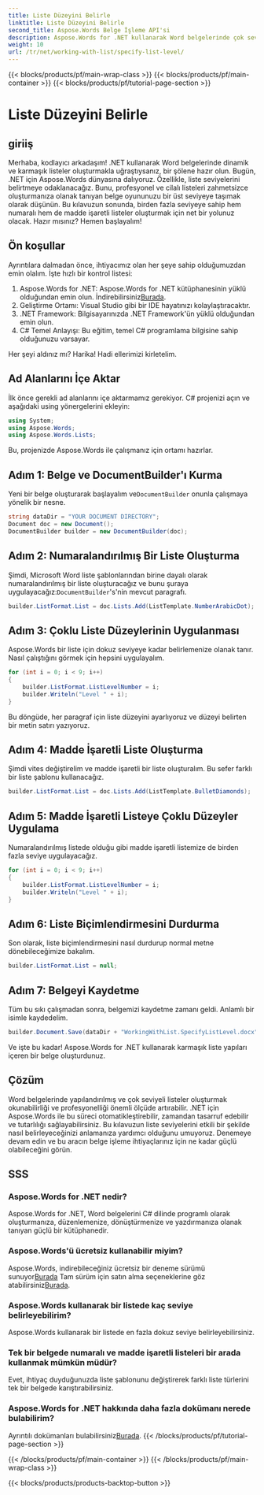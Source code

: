 ```yaml
---
title: Liste Düzeyini Belirle
linktitle: Liste Düzeyini Belirle
second_title: Aspose.Words Belge İşleme API'si
description: Aspose.Words for .NET kullanarak Word belgelerinde çok seviyeli numaralı ve madde işaretli listelerin nasıl oluşturulacağını öğrenin. Adım adım kılavuz dahildir. .NET geliştiricileri için mükemmeldir.
weight: 10
url: /tr/net/working-with-list/specify-list-level/
---
```


{{< blocks/products/pf/main-wrap-class >}}
{{< blocks/products/pf/main-container >}}
{{< blocks/products/pf/tutorial-page-section >}}

# Liste Düzeyini Belirle

## giriiş

Merhaba, kodlayıcı arkadaşım! .NET kullanarak Word belgelerinde dinamik ve karmaşık listeler oluşturmakla uğraştıysanız, bir şölene hazır olun. Bugün, .NET için Aspose.Words dünyasına dalıyoruz. Özellikle, liste seviyelerini belirtmeye odaklanacağız. Bunu, profesyonel ve cilalı listeleri zahmetsizce oluşturmanıza olanak tanıyan belge oyununuzu bir üst seviyeye taşımak olarak düşünün. Bu kılavuzun sonunda, birden fazla seviyeye sahip hem numaralı hem de madde işaretli listeler oluşturmak için net bir yolunuz olacak. Hazır mısınız? Hemen başlayalım!

## Ön koşullar

Ayrıntılara dalmadan önce, ihtiyacımız olan her şeye sahip olduğumuzdan emin olalım. İşte hızlı bir kontrol listesi:

1.  Aspose.Words for .NET: Aspose.Words for .NET kütüphanesinin yüklü olduğundan emin olun. İndirebilirsiniz[Burada](https://releases.aspose.com/words/net/).
2. Geliştirme Ortamı: Visual Studio gibi bir IDE hayatınızı kolaylaştıracaktır.
3. .NET Framework: Bilgisayarınızda .NET Framework'ün yüklü olduğundan emin olun.
4. C# Temel Anlayışı: Bu eğitim, temel C# programlama bilgisine sahip olduğunuzu varsayar.

Her şeyi aldınız mı? Harika! Hadi ellerimizi kirletelim.

## Ad Alanlarını İçe Aktar

İlk önce gerekli ad alanlarını içe aktarmamız gerekiyor. C# projenizi açın ve aşağıdaki using yönergelerini ekleyin:

```csharp
using System;
using Aspose.Words;
using Aspose.Words.Lists;
```

Bu, projenizde Aspose.Words ile çalışmanız için ortamı hazırlar.

## Adım 1: Belge ve DocumentBuilder'ı Kurma

 Yeni bir belge oluşturarak başlayalım ve`DocumentBuilder` onunla çalışmaya yönelik bir nesne.

```csharp
string dataDir = "YOUR DOCUMENT DIRECTORY";
Document doc = new Document();
DocumentBuilder builder = new DocumentBuilder(doc);
```

## Adım 2: Numaralandırılmış Bir Liste Oluşturma

 Şimdi, Microsoft Word liste şablonlarından birine dayalı olarak numaralandırılmış bir liste oluşturacağız ve bunu şuraya uygulayacağız:`DocumentBuilder`'s'nin mevcut paragrafı.

```csharp
builder.ListFormat.List = doc.Lists.Add(ListTemplate.NumberArabicDot);
```

## Adım 3: Çoklu Liste Düzeylerinin Uygulanması

Aspose.Words bir liste için dokuz seviyeye kadar belirlemenize olanak tanır. Nasıl çalıştığını görmek için hepsini uygulayalım.

```csharp
for (int i = 0; i < 9; i++)
{
    builder.ListFormat.ListLevelNumber = i;
    builder.Writeln("Level " + i);
}
```

Bu döngüde, her paragraf için liste düzeyini ayarlıyoruz ve düzeyi belirten bir metin satırı yazıyoruz.

## Adım 4: Madde İşaretli Liste Oluşturma

Şimdi vites değiştirelim ve madde işaretli bir liste oluşturalım. Bu sefer farklı bir liste şablonu kullanacağız.

```csharp
builder.ListFormat.List = doc.Lists.Add(ListTemplate.BulletDiamonds);
```

## Adım 5: Madde İşaretli Listeye Çoklu Düzeyler Uygulama

Numaralandırılmış listede olduğu gibi madde işaretli listemize de birden fazla seviye uygulayacağız.

```csharp
for (int i = 0; i < 9; i++)
{
    builder.ListFormat.ListLevelNumber = i;
    builder.Writeln("Level " + i);
}
```

## Adım 6: Liste Biçimlendirmesini Durdurma

Son olarak, liste biçimlendirmesini nasıl durdurup normal metne dönebileceğimize bakalım.

```csharp
builder.ListFormat.List = null;
```

## Adım 7: Belgeyi Kaydetme

Tüm bu sıkı çalışmadan sonra, belgemizi kaydetme zamanı geldi. Anlamlı bir isimle kaydedelim.

```csharp
builder.Document.Save(dataDir + "WorkingWithList.SpecifyListLevel.docx");
```

Ve işte bu kadar! Aspose.Words for .NET kullanarak karmaşık liste yapıları içeren bir belge oluşturdunuz.

## Çözüm

Word belgelerinde yapılandırılmış ve çok seviyeli listeler oluşturmak okunabilirliği ve profesyonelliği önemli ölçüde artırabilir. .NET için Aspose.Words ile bu süreci otomatikleştirebilir, zamandan tasarruf edebilir ve tutarlılığı sağlayabilirsiniz. Bu kılavuzun liste seviyelerini etkili bir şekilde nasıl belirleyeceğinizi anlamanıza yardımcı olduğunu umuyoruz. Denemeye devam edin ve bu aracın belge işleme ihtiyaçlarınız için ne kadar güçlü olabileceğini görün.

## SSS

### Aspose.Words for .NET nedir?
Aspose.Words for .NET, Word belgelerini C# dilinde programlı olarak oluşturmanıza, düzenlemenize, dönüştürmenize ve yazdırmanıza olanak tanıyan güçlü bir kütüphanedir.

### Aspose.Words'ü ücretsiz kullanabilir miyim?
Aspose.Words, indirebileceğiniz ücretsiz bir deneme sürümü sunuyor[Burada](https://releases.aspose.com/) Tam sürüm için satın alma seçeneklerine göz atabilirsiniz[Burada](https://purchase.aspose.com/buy).

### Aspose.Words kullanarak bir listede kaç seviye belirleyebilirim?
Aspose.Words kullanarak bir listede en fazla dokuz seviye belirleyebilirsiniz.

### Tek bir belgede numaralı ve madde işaretli listeleri bir arada kullanmak mümkün müdür?
Evet, ihtiyaç duyduğunuzda liste şablonunu değiştirerek farklı liste türlerini tek bir belgede karıştırabilirsiniz.

### Aspose.Words for .NET hakkında daha fazla dokümanı nerede bulabilirim?
 Ayrıntılı dokümanları bulabilirsiniz[Burada](https://reference.aspose.com/words/net/).
{{< /blocks/products/pf/tutorial-page-section >}}

{{< /blocks/products/pf/main-container >}}
{{< /blocks/products/pf/main-wrap-class >}}

{{< blocks/products/products-backtop-button >}}
